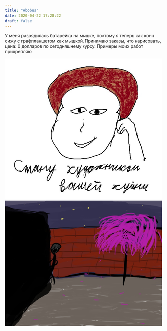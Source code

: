 ```yaml
---
title: "Abobus"
date: 2020-04-22 17:28:22
draft: false
---
```


У меня разрядилась батарейка на мышке, поэтому я теперь как конч сижу с графпланшетом как мышкой. Принимаю заказы, что нарисовать, цена: 0 долларов по сегодняшнему курсу. Примеры моих работ прикрепляю

![](/img/vk/jDbNyNCbp0Y.jpg)
![](/img/vk/OXtkf5Z3Od8.jpg)
